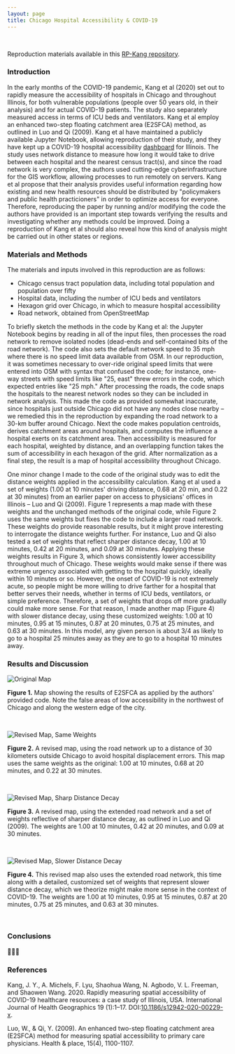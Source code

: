 ```yaml
---
layout: page
title: Chicago Hospital Accessibility & COVID-19
---
```


&ensp;

Reproduction materials available in this [RP-Kang repository](https://github.com/vinfalardeau/RP-Kang).

### Introduction

In the early months of the COVID-19 pandemic, Kang et al (2020) set out to rapidly measure the accessibility of hospitals in Chicago and throughout Illinois, for both vulnerable populations (people over 50 years old, in their analysis) and for actual COVID-19 patients. The study also separately measured access in terms of ICU beds and ventilators. Kang et al employ an enhanced two-step floating catchment area (E2SFCA) method, as outlined in Luo and Qi (2009). Kang et al have maintained a publicly available Jupyter Notebook, allowing reproduction of their study, and they have kept up a COVID-19 hospital accessibility [dashboard](https://wherecovid19.cigi.illinois.edu/spatialAccess.html) for Illinois. The study uses network distance to measure how long it would take to drive between each hospital and the nearest census tract(s), and since the road network is very complex, the authors used cutting-edge cyberinfrastructure for the GIS workflow, allowing processes to run remotely on servers. Kang et al propose that their analysis provides useful information regarding how existing and new health resources should be distributed by "policymakers and public health practicioners" in order to optimize access for everyone. Therefore, reproducing the paper by running and/or modifying the code the authors have provided is an important step towards verifying the results and investigating whether any methods could be improved. Doing a reproduction of Kang et al should also reveal how this kind of analysis might be carried out in other states or regions.

### Materials and Methods

The materials and inputs involved in this reproduction are as follows:

- Chicago census tract population data, including total population and population over fifty
- Hospital data, including the number of ICU beds and ventilators
- Hexagon grid over Chicago, in which to measure hospital accessibility
- Road network, obtained from OpenStreetMap

To briefly sketch the methods in the code by Kang et al: the Jupyter Notebook begins by reading in all of the input files, then processes the road network to remove isolated nodes (dead-ends and self-contained bits of the road network). The code also sets the default network speed to 35 mph where there is no speed limit data available from OSM. In our reproduction, it was sometimes necessary to over-ride original speed limits that were entered into OSM with syntax that confused the code; for instance, one-way streets with speed limits like "25, east" threw errors in the code, which expected entries like "25 mph." After processing the roads, the code snaps the hospitals to the nearest network nodes so they can be included in network analysis. This made the code as provided somewhat inaccurate, since hospitals just outside Chicago did not have any nodes close nearby – we remedied this in the reproduction by expanding the road network to a 30-km buffer around Chicago. Next the code makes population centroids, derives catchment areas around hospitals, and computes the influence a hospital exerts on its catchment area. Then accessibility is measured for each hospital, weighted by distance, and an overlapping function takes the sum of accessibility in each hexagon of the grid. After normalization as a final step, the result is a map of hospital accessibility throughout Chicago.

One minor change I made to the code of the original study was to edit the distance weights applied in the accessibility calculation. Kang et al used a set of weights (1.00 at 10 minutes' driving distance, 0.68 at 20 min, and 0.22 at 30 minutes) from an earlier paper on access to physicians' offices in Illinois – Luo and Qi (2009). Figure 1 represents a map made with these weights and the unchanged methods of the original code, while Figure 2 uses the same weights but fixes the code to include a larger road network. These weights do provide reasonable results, but it might prove interesting to interrogate the distance weights further. For instance, Luo and Qi also tested a set of weights that reflect sharper distance decay, 1.00 at 10 minutes, 0.42 at 20 minutes, and 0.09 at 30 minutes. Applying these weights results in Figure 3, which shows consistently lower accessibility throughout much of Chicago. These weights would make sense if there was extreme urgency associated with getting to the hospital quickly, ideally within 10 minutes or so. However, the onset of COVID-19 is not extremely acute, so people might be more willing to drive farther for a hospital that better serves their needs, whether in terms of ICU beds, ventilators, or simple preference. Therefore, a set of weights that drops off more gradually could make more sense. For that reason, I made another map (Figure 4) with slower distance decay, using these customized weights: 1.00 at 10 minutes, 0.95 at 15 minutes, 0.87 at 20 minutes, 0.75 at 25 minutes, and 0.63 at 30 minutes. In this model, any given person is about 3/4 as likely to go to a hospital 25 minutes away as they are to go to a hospital 10 minutes away. 

### Results and Discussion

![Original Map](/illinois/chicago/original_100_68_22.png)

**Figure 1.** Map showing the results of E2SFCA as applied by the authors' provided code. Note the false areas of low accessibility in the northwest of Chicago and along the western edge of the city.

&ensp;

![Revised Map, Same Weights](/illinois/chicago/new_100_68_22.png)

**Figure 2.** A revised map, using the road network up to a distance of 30 kilometers outside Chicago to avoid hospital displacement errors. This map uses the same weights as the original: 1.00 at 10 minutes, 0.68 at 20 minutes, and 0.22 at 30 minutes.

&ensp;

![Revised Map, Sharp Distance Decay](/illinois/chicago/new_100_42_09.png)

**Figure 3.** A revised map, using the extended road network and a set of weights reflective of sharper distance decay, as outlined in Luo and Qi (2009). The weights are 1.00 at 10 minutes, 0.42 at 20 minutes, and 0.09 at 30 minutes.

&ensp;

![Revised Map, Slower Distance Decay](/illinois/chicago/new_100_95_87_75_63.png)

**Figure 4.** This revised map also uses the extended road network, this time along with a detailed, customized set of weights that represent slower distance decay, which we theorize might make more sense in the context of COVID-19. The weights are 1.00 at 10 minutes, 0.95 at 15 minutes, 0.87 at 20 minutes, 0.75 at 25 minutes, and 0.63 at 30 minutes.

&ensp;

### Conclusions

🐌🐌🐌

### References

Kang, J. Y., A. Michels, F. Lyu, Shaohua Wang, N. Agbodo, V. L. Freeman, and Shaowen Wang. 2020. Rapidly measuring spatial accessibility of COVID-19 healthcare resources: a case study of Illinois, USA. International Journal of Health Geographics 19 (1):1–17. DOI:[10.1186/s12942-020-00229-x](https://doi.org/10.1186/s12942-020-00229-x).

Luo, W., & Qi, Y. (2009). An enhanced two-step floating catchment area (E2SFCA) method for measuring spatial accessibility to primary care physicians. Health & place, 15(4), 1100-1107.

&ensp;
